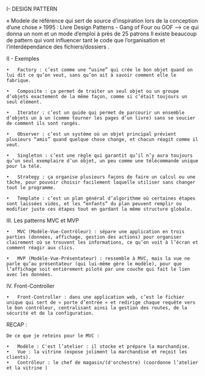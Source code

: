 I- DESIGN PATTERN

« Modele de référence qui sert de source d’inspiration lors de la conception d’une chose »
1995 : Livre Design Patterns - Gang of Four ou GOF —>  ce qui donna un nom et un mode d’emploi à près de 25 patrons
Il existe beaucoup de pattern qui vont influencer tant le code que l’organisation et l’interdépendance des fichiers/dossiers .

II - Exemples

	•	Factory : c’est comme une “usine” qui crée le bon objet quand on lui dit ce qu’on veut, sans qu’on ait à savoir comment elle le fabrique.

	•	Composite : ça permet de traiter un seul objet ou un groupe d’objets exactement de la même façon, comme si c’était toujours un seul élément.

	•	Iterator : c’est un guide qui permet de parcourir un ensemble d’objets un à un (comme tourner les pages d’un livre) sans se soucier de comment ils sont rangés.

	•	Observer : c’est un système où un objet principal prévient plusieurs “amis” quand quelque chose change, et chacun réagit comme il veut.

	•	Singleton : c’est une règle qui garantit qu’il n’y aura toujours qu’un seul exemplaire d’un objet, un peu comme une télécommande unique pour la télé.

	•	Strategy : ça organise plusieurs façons de faire un calcul ou une tâche, pour pouvoir choisir facilement laquelle utiliser sans changer tout le programme.

	•	Template : c’est un plan général d’algorithme où certaines étapes sont laissées vides, et les “enfants” du plan peuvent remplir ou modifier juste ces étapes tout en gardant la même structure globale.

III. Les patterns MVC et MVP

	•	MVC (Modèle-Vue-Contrôleur) : sépare une application en trois parties (données, affichage, gestion des actions) pour organiser clairement où se trouvent les informations, ce qu’on voit à l’écran et comment réagir aux clics.

	•	MVP (Modèle-Vue-Présentateur) : ressemble à MVC, mais la vue ne parle qu’au présentateur (qui lui-même gère le modèle), pour que l’affichage soit entièrement piloté par une couche qui fait le lien avec les données.

IV. Front-Controller

	•	Front-Controller : dans une application web, c’est le fichier unique qui sert de « porte d’entrée » et redirige chaque requête vers le bon contrôleur, centralisant ainsi la gestion des routes, de la sécurité et de la configuration.


RECAP :

	De ce que je reteins pour le MVC : 
	
	•	Modèle : C'est l’atelier : il stocke et prépare la marchandise.
	•	Vue : la vitrine (expose joliment la marchandise et reçoit les clients).
	•	Contrôleur : le chef de magasin/(d'orchestre) (coordonne l’atelier et la vitrine )
